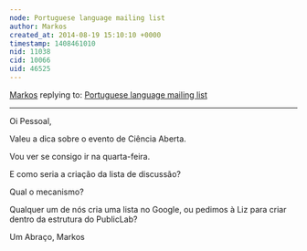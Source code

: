 ```yaml
---
node: Portuguese language mailing list
author: Markos
created_at: 2014-08-19 15:10:10 +0000
timestamp: 1408461010
nid: 11038
cid: 10066
uid: 46525
---
```




[Markos](../profile/Markos) replying to: [Portuguese language mailing list](../notes/vjpixel/08-11-2014/portuguese-language-mailing-list)

----
Oi  Pessoal,

Valeu a dica sobre o evento de Ciência Aberta.

Vou ver se consigo ir na quarta-feira.

E como seria a criação da lista de discussão?

Qual o mecanismo?

Qualquer um de nós cria uma lista no Google, ou pedimos à Liz para criar dentro da estrutura do PublicLab?

Um Abraço,
Markos